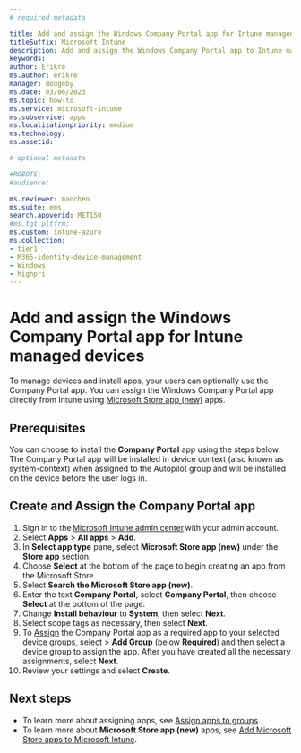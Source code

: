 ```yaml
---
# required metadata

title: Add and assign the Windows Company Portal app for Intune managed devices
titleSuffix: Microsoft Intune
description: Add and assign the Windows Company Portal app to Intune managed devices.
keywords:
author: Erikre
ms.author: erikre
manager: dougeby
ms.date: 03/06/2023
ms.topic: how-to
ms.service: microsoft-intune
ms.subservice: apps
ms.localizationpriority: medium
ms.technology:
ms.assetid: 

# optional metadata

#ROBOTS:
#audience:

ms.reviewer: manchen
ms.suite: ems
search.appverid: MET150
#ms.tgt_pltfrm:
ms.custom: intune-azure
ms.collection:
- tier1
- M365-identity-device-management
- Windows
- highpri
---
```


# Add and assign the Windows Company Portal app for Intune managed devices

To manage devices and install apps, your users can optionally use the Company Portal app. You can assign the Windows Company Portal app directly from Intune using [Microsoft Store app (new)](store-apps-microsoft.md) apps.

## Prerequisites

You can choose to install the **Company Portal** app using the steps below. The Company Portal app will be installed in device context (also known as system-context) when assigned to the Autopilot group and will be installed on the device before the user logs in. 

## Create and Assign the Company Portal app

1. Sign in to the [Microsoft Intune admin center](https://go.microsoft.com/fwlink/?linkid=2109431) with your admin account.
2. Select **Apps** > **All apps** > **Add**.
3. In **Select app type** pane, select **Microsoft Store app (new)** under the **Store app** section.
4. Choose **Select** at the bottom of the page to begin creating an app from the Microsoft Store.
5. Select **Search the Microsoft Store app (new)**.
6. Enter the text **Company Portal**, select **Company Portal**, then choose **Select** at the bottom of the page.
7. Change **Install behaviour** to **System**, then select **Next**.
8. Select scope tags as necessary, then select **Next**.
9. To [Assign](apps-deploy.md) the Company Portal app as a required app to your selected device groups, select > **Add Group** (below **Required**) and then select a device group to assign the app. After you have created all the necessary assignments, select **Next**.
10. Review your settings and select **Create**.

## Next steps

- To learn more about assigning apps, see [Assign apps to groups](apps-deploy.md).
- To learn more about **Microsoft Store app (new)** apps, see [Add Microsoft Store apps to Microsoft Intune](store-apps-microsoft.md).
